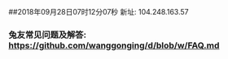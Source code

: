 ##2018年09月28日07时12分07秒 新址: 104.248.163.57
### 兔友常见问题及解答: https://github.com/wanggonging/d/blob/w/FAQ.md
